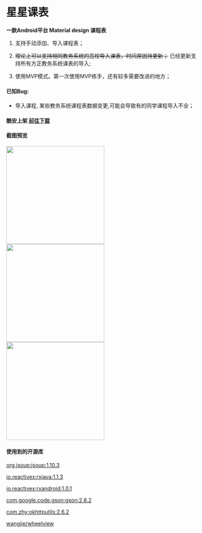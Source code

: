 # 星星课表
**一款Android平台 Material design 课程表**
<!--more-->
1. 支持手动添加、导入课程表；

2. ~~理论上可以支持相同教务系统的高校导入课表，时间原因待更新；~~ 已经更新支持所有方正教务系统课表的导入;

3. 使用MVP模式。第一次使用MVP练手，还有较多需要改进的地方；


#### 已知Bug: 
- 导入课程, 某些教务系统课程表数据变更,可能会导致有的同学课程导入不全；


#### **酷安上架 [前往下载](https://www.coolapk.com/apk/com.mnnyang.gzuclassschedule)**

#### 截图预览

<img src="https://github.com/mnnyang/GzuClassSchedule/blob/master/img/Screenshot_2018-04-09-18-34-33-470_com.mnnyang.gz.png" width="260" height="auto"><img src="https://github.com/mnnyang/GzuClassSchedule/blob/master/img/Screenshot_2018-04-09-18-34-39-425_com.mnnyang.gz.png" width="260" height="auto"><img src="https://github.com/mnnyang/GzuClassSchedule/blob/master/img/Screenshot_2018-04-09-18-44-47-384_com.mnnyang.gz.png" width="260" height="auto">

#### 使用到的开源库

[org.jsoup:jsoup:1.10.3](https://jsoup.org/download)

[io.reactivex:rxjava:1.1.3](https://github.com/ReactiveX/RxJava)

 [io.reactivex:rxandroid:1.0.1](https://github.com/ReactiveX/RxAndroid)

[com.google.code.gson:gson:2.8.2](https://github.com/google/gson)

[com.zhy:okhttputils:2.6.2](https://github.com/hongyangAndroid/okhttputils)

[wangjie/wheelview](https://github.com/wangjiegulu/WheelView)

